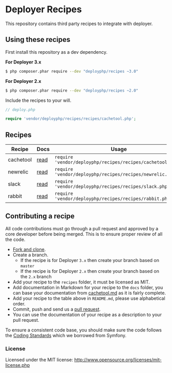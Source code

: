 # Deployer Recipes

This repository contains third party recipes to integrate with deployer.

## Using these recipes

First install this repository as a dev dependency.

**For Deployer 3.x**

```sh
$ php composer.phar require --dev "deployphp/recipes ~3.0"
```

**For Deployer 2.x**

```sh
$ php composer.phar require --dev "deployphp/recipes ~2.0"
```

Include the recipes to your will.

```php
// deploy.php

require 'vendor/deployphp/recipes/recipes/cachetool.php';
```

## Recipes

| Recipe    | Docs                                                                      | Usage
| ------    | ----                                                                      | -----
| cachetool | [read](http://github.com/deployphp/recipes/blob/master/docs/cachetool.md) | `require 'vendor/deployphp/recipes/recipes/cachetool.php';`
| newrelic  | [read](http://github.com/deployphp/recipes/blob/master/docs/newrelic.md)  | `require 'vendor/deployphp/recipes/recipes/newrelic.php';`
| slack     | [read](http://github.com/deployphp/recipes/blob/master/docs/slack.md)     | `require 'vendor/deployphp/recipes/recipes/slack.php';`
| rabbit    | [read](http://github.com/deployphp/recipes/blob/master/docs/rabbit.md)    | `require 'vendor/deployphp/recipes/recipes/rabbit.php';`

## Contributing a recipe

All code contributions must go through a pull request and approved by a core developer before being merged. This is to ensure proper review of all the code.

* [Fork and clone](https://help.github.com/articles/fork-a-repo).
* Create a branch.
  * If the recipe is for Deployer `3.x` then create your branch based on `master`
  * If the recipe is for Deployer `2.x` then create your branch based on the `2.x` branch
* Add your recipe to the `recipes` folder, it must be licensed as MIT.
* Add documentation in Markdown for your recipe to the `docs` folder, you can base your documentation from [cachetool.md](http://github.com/deployphp/recipes/blob/master/docs/cachetool.md) as it is fairly complete.
* Add your recipe to the table above in `README.md`, please use alphabetical order.
* Commit, push and send us a [pull request](https://help.github.com/articles/using-pull-requests).
* You can use the documentation of your recipe as a description to your pull request.

To ensure a consistent code base, you should make sure the code follows the [Coding Standards](http://symfony.com/doc/current/contributing/code/standards.html) which we borrowed from Symfony.

### License

Licensed under the MIT license: http://www.opensource.org/licenses/mit-license.php
